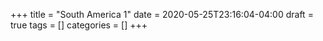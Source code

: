 +++
title = "South America 1"
date = 2020-05-25T23:16:04-04:00
draft = true
tags = []
categories = []
+++
